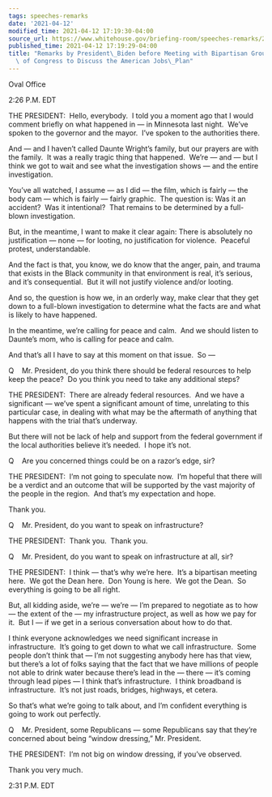 ```yaml
---
tags: speeches-remarks
date: '2021-04-12'
modified_time: 2021-04-12 17:19:30-04:00
source_url: https://www.whitehouse.gov/briefing-room/speeches-remarks/2021/04/12/remarks-by-president-biden-before-meeting-with-bipartisan-group-of-members-of-congress-to-discuss-the-american-jobs-plan/
published_time: 2021-04-12 17:19:29-04:00
title: "Remarks by President\_Biden before Meeting with Bipartisan Group of Members\
  \ of Congress to Discuss the American Jobs\_Plan"
---
```

 
Oval Office

2:26 P.M. EDT

THE PRESIDENT:  Hello, everybody.  I told you a moment ago that I would
comment briefly on what happened in — in Minnesota last night.  We’ve
spoken to the governor and the mayor.  I’ve spoken to the authorities
there. 

And — and I haven’t called Daunte Wright’s family, but our prayers are
with the family.  It was a really tragic thing that happened.  We’re —
and — but I think we got to wait and see what the investigation shows —
and the entire investigation. 

You’ve all watched, I assume — as I did — the film, which is fairly —
the body cam — which is fairly — fairly graphic.  The question is: Was
it an accident?  Was it intentional?  That remains to be determined by a
full-blown investigation. 

But, in the meantime, I want to make it clear again: There is absolutely
no justification — none — for looting, no justification for violence. 
Peaceful protest, understandable. 

And the fact is that, you know, we do know that the anger, pain, and
trauma that exists in the Black community in that environment is real,
it’s serious, and it’s consequential.  But it will not justify violence
and/or looting. 

And so, the question is how we, in an orderly way, make clear that they
get down to a full-blown investigation to determine what the facts are
and what is likely to have happened. 

In the meantime, we’re calling for peace and calm.  And we should listen
to Daunte’s mom, who is calling for peace and calm. 

And that’s all I have to say at this moment on that issue.  So —

Q    Mr. President, do you think there should be federal resources to
help keep the peace?  Do you think you need to take any additional
steps?

THE PRESIDENT:  There are already federal resources.  And we have a
significant — we’ve spent a significant amount of time, unrelating to
this particular case, in dealing with what may be the aftermath of
anything that happens with the trial that’s underway. 

But there will not be lack of help and support from the federal
government if the local authorities believe it’s needed.  I hope it’s
not.

Q    Are you concerned things could be on a razor’s edge, sir?

THE PRESIDENT:  I’m not going to speculate now.  I’m hopeful that there
will be a verdict and an outcome that will be supported by the vast
majority of the people in the region.  And that’s my expectation and
hope. 

Thank you.

Q    Mr. President, do you want to speak on infrastructure? 

THE PRESIDENT:  Thank you.  Thank you. 

Q    Mr. President, do you want to speak on infrastructure at all, sir?

THE PRESIDENT:  I think — that’s why we’re here.  It’s a bipartisan
meeting here.  We got the Dean here.  Don Young is here.  We got the
Dean.  So everything is going to be all right. 

But, all kidding aside, we’re — we’re — I’m prepared to negotiate as to
how — the extent of the — my infrastructure project, as well as how we
pay for it.  But I — if we get in a serious conversation about how to do
that. 

I think everyone acknowledges we need significant increase in
infrastructure.  It’s going to get down to what we call infrastructure. 
Some people don’t think that — I’m not suggesting anybody here has that
view, but there’s a lot of folks saying that the fact that we have
millions of people not able to drink water because there’s lead in the —
there — it’s coming through lead pipes — I think that’s infrastructure. 
I think broadband is infrastructure.  It’s not just roads, bridges,
highways, et cetera. 

So that’s what we’re going to talk about, and I’m confident everything
is going to work out perfectly.

Q    Mr. President, some Republicans — some Republicans say that they’re
concerned about being “window dressing,” Mr. President.

THE PRESIDENT:  I’m not big on window dressing, if you’ve observed. 

Thank you very much. 

2:31 P.M. EDT
